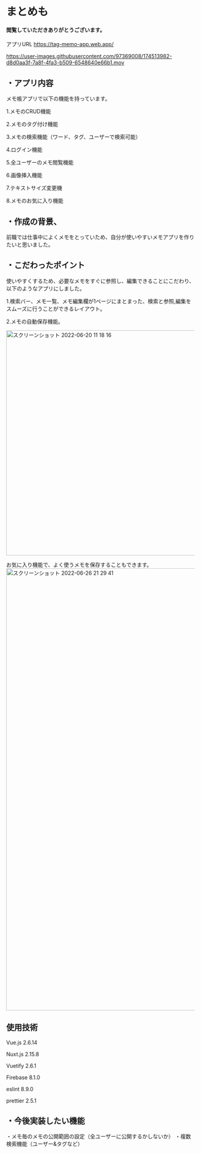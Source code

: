 # まとめも
#### 閲覧していただきありがとうございます。
アプリURL
https://tag-memo-app.web.app/




https://user-images.githubusercontent.com/97369008/174513982-d8d0aa3f-7a8f-4fa3-b509-6548640e66b1.mov




## ・アプリ内容
メモ帳アプリで以下の機能を持っています。

1.メモのCRUD機能

2.メモのタグ付け機能

3.メモの検索機能（ワード、タグ、ユーザーで検索可能）

4.ログイン機能

5.全ユーザーのメモ閲覧機能

6.画像挿入機能

7.テキストサイズ変更機

8.メモのお気に入り機能

## ・作成の背景、
前職では仕事中によくメモをとっていため、自分が使いやすいメモアプリを作りたいと思いました。


## ・こだわったポイント 
使いやすくするため、必要なメモをすぐに参照し、編集できることにこだわり、以下のようなアプリにしました。

1.検索バー、メモ一覧、メモ編集欄が1ページにまとまった、検索と参照,編集をスムーズに行うことができるレイアウト。

2.メモの自動保存機能。



<img width="600" alt="スクリーンショット 2022-06-20 11 18 16" src="https://user-images.githubusercontent.com/97369008/174514871-468ce338-0578-450e-9ce7-43d4f9963f30.png">


お気に入り機能で、よく使うメモを保存することもできます。
<img width="1178" alt="スクリーンショット 2022-06-26 21 29 41" src="https://user-images.githubusercontent.com/97369008/175814249-28649eb1-eaf2-4e69-bb5b-d1a019906865.png">





## 使用技術
Vue.js 2.6.14

Nuxt.js 2.15.8

Vuetify 2.6.1

Firebase 8.1.0

eslint 8.9.0

prettier 2.5.1


## ・今後実装したい機能
・メモ毎のメモの公開範囲の設定（全ユーザーに公開するかしないか）
・複数検索機能（ユーザー&タグなど）

